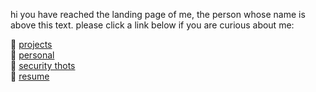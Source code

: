 hi you have reached the landing page of me, the person whose name is above this text. please click a link below if you are curious about me:

🤖 [projects](/projects/)  
🧟 [personal](/personal/)  
💩 [security thots](/security/)  
‍🧙 [resume](/josiah-resume.pdf)  
